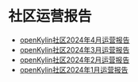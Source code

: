 # 社区运营报告
- [openKylin社区2024年4月运营报告](https://www.openkylin.top/news/3384-cn.html)
- [openKylin社区2024年3月运营报告](https://www.openkylin.top/news/3361-cn.html)
- [openKylin社区2024年2月运营报告](https://www.openkylin.top/news/3331-cn.html)
- [openKylin社区2024年1月运营报告](https://www.openkylin.top/news/3323-cn.html)
